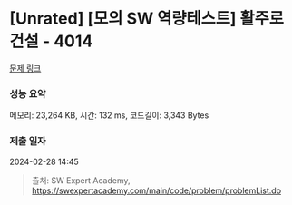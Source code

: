 # [Unrated] [모의 SW 역량테스트] 활주로 건설 - 4014 

[문제 링크](https://swexpertacademy.com/main/code/problem/problemDetail.do?contestProbId=AWIeW7FakkUDFAVH) 

### 성능 요약

메모리: 23,264 KB, 시간: 132 ms, 코드길이: 3,343 Bytes

### 제출 일자

2024-02-28 14:45



> 출처: SW Expert Academy, https://swexpertacademy.com/main/code/problem/problemList.do
